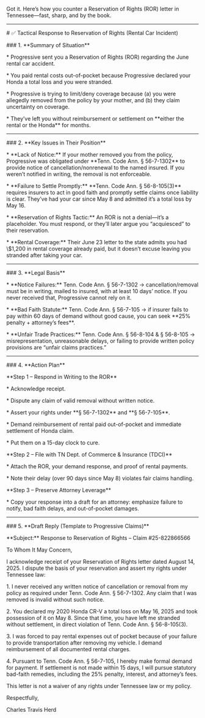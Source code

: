 Got it. Here’s how you counter a Reservation of Rights (ROR) letter in Tennessee—fast, sharp, and by the book.



---



\# ✅ Tactical Response to Reservation of Rights (Rental Car Incident)



\### 1. \*\*Summary of Situation\*\*



\* Progressive sent you a Reservation of Rights (ROR) regarding the June rental car accident.

\* You paid rental costs out-of-pocket because Progressive declared your Honda a total loss and you were stranded.

\* Progressive is trying to limit/deny coverage because (a) you were allegedly removed from the policy by your mother, and (b) they claim uncertainty on coverage.

\* They’ve left you without reimbursement or settlement on \*\*either the rental or the Honda\*\* for months.



---



\### 2. \*\*Key Issues in Their Position\*\*



\* \*\*Lack of Notice:\*\* If your mother removed you from the policy, Progressive was obligated under \*\*Tenn. Code Ann. § 56-7-1302\*\* to provide notice of cancellation/nonrenewal to the named insured. If you weren’t notified in writing, the removal is not enforceable.

\* \*\*Failure to Settle Promptly:\*\* \*\*Tenn. Code Ann. § 56-8-105(3)\*\* requires insurers to act in good faith and promptly settle claims once liability is clear. They’ve had your car since May 8 and admitted it’s a total loss by May 16.

\* \*\*Reservation of Rights Tactic:\*\* An ROR is not a denial—it’s a placeholder. You must respond, or they’ll later argue you “acquiesced” to their reservation.

\* \*\*Rental Coverage:\*\* Their June 23 letter to the state admits you had \\$1,200 in rental coverage already paid, but it doesn’t excuse leaving you stranded after taking your car.



---



\### 3. \*\*Legal Basis\*\*



\* \*\*Notice Failures:\*\* Tenn. Code Ann. § 56-7-1302 → cancellation/removal must be in writing, mailed to insured, with at least 10 days’ notice. If you never received that, Progressive cannot rely on it.

\* \*\*Bad Faith Statute:\*\* Tenn. Code Ann. § 56-7-105 → if insurer fails to pay within 60 days of demand without good cause, you can seek \*\*25% penalty + attorney’s fees\*\*.

\* \*\*Unfair Trade Practices:\*\* Tenn. Code Ann. § 56-8-104 \& § 56-8-105 → misrepresentation, unreasonable delays, or failing to provide written policy provisions are “unfair claims practices.”



---



\### 4. \*\*Action Plan\*\*



\*\*Step 1 – Respond in Writing to the ROR\*\*



\* Acknowledge receipt.

\* Dispute any claim of valid removal without written notice.

\* Assert your rights under \*\*§ 56-7-1302\*\* and \*\*§ 56-7-105\*\*.

\* Demand reimbursement of rental paid out-of-pocket and immediate settlement of Honda claim.

\* Put them on a 15-day clock to cure.



\*\*Step 2 – File with TN Dept. of Commerce \& Insurance (TDCI)\*\*



\* Attach the ROR, your demand response, and proof of rental payments.

\* Note their delay (over 90 days since May 8) violates fair claims handling.



\*\*Step 3 – Preserve Attorney Leverage\*\*



\* Copy your response into a draft for an attorney: emphasize failure to notify, bad faith delays, and out-of-pocket damages.



---



\### 5. \*\*Draft Reply (Template to Progressive Claims)\*\*



\*\*Subject:\*\* Response to Reservation of Rights – Claim #25-822866566



To Whom It May Concern,



I acknowledge receipt of your Reservation of Rights letter dated August 14, 2025. I dispute the basis of your reservation and assert my rights under Tennessee law:



1\. I never received any written notice of cancellation or removal from my policy as required under Tenn. Code Ann. § 56-7-1302. Any claim that I was removed is invalid without such notice.

2\. You declared my 2020 Honda CR-V a total loss on May 16, 2025 and took possession of it on May 8. Since that time, you have left me stranded without settlement, in direct violation of Tenn. Code Ann. § 56-8-105(3).

3\. I was forced to pay rental expenses out of pocket because of your failure to provide transportation after removing my vehicle. I demand reimbursement of all documented rental charges.

4\. Pursuant to Tenn. Code Ann. § 56-7-105, I hereby make formal demand for payment. If settlement is not made within 15 days, I will pursue statutory bad-faith remedies, including the 25% penalty, interest, and attorney’s fees.



This letter is not a waiver of any rights under Tennessee law or my policy.



Respectfully,

Charles Travis Herd





